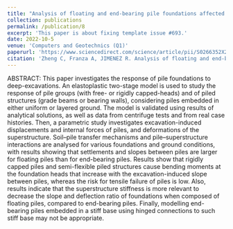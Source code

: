 ```yaml
---
title: "Analysis of floating and end-bearing pile foundations affected by deep-excavations"
collection: publications
permalink: /publication/8
excerpt: 'This paper is about fixing template issue #693.'
date: 2022-10-5
venue: 'Computers and Geotechnics (Q1)'
paperurl: 'https://www.sciencedirect.com/science/article/pii/S0266352X22004128'
citation: 'Zheng C, Franza A, JIMENEZ R. Analysis of floating and end-bearing pile foundations affected by deep-excavations[J]. Computers and Geotechnics, 2023, 153: 105075. '
---
```


ABSTRACT:
This paper investigates the response of pile foundations to deep-excavations. An elastoplastic two-stage model is used to study the response of pile groups (with free- or rigidly capped-heads) and of piled structures (grade beams or bearing walls), considering piles embedded in either uniform or layered ground. The model is validated using results of analytical solutions, as well as data from centrifuge tests and from real case histories. Then, a parametric study investigates excavation-induced displacements and internal forces of piles, and deformations of the superstructure. Soil–pile transfer mechanisms and pile–superstructure interactions are analysed for various foundations and ground conditions, with results showing that settlements and slopes between piles are larger for floating piles than for end-bearing piles. Results show that rigidly capped piles and semi-flexible piled structures cause bending moments at the foundation heads that increase with the excavation-induced slope between piles, whereas the risk for tensile failure of piles is low. Also, results indicate that the superstructure stiffness is more relevant to decrease the slope and deflection ratio of foundations when composed of floating piles, compared to end-bearing piles. Finally, modelling end-bearing piles embedded in a stiff base using hinged connections to such stiff base may not be appropriate.
